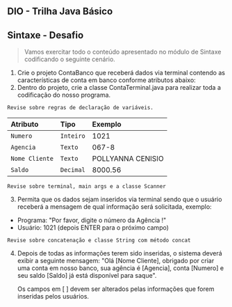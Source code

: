 ## DIO - Trilha Java Básico

## Sintaxe - Desafio

> Vamos exercitar todo o conteúdo apresentado no módulo de Sintaxe codificando o seguinte cenário.

1. Crie o projeto ContaBanco que receberá dados via terminal contendo as características de conta em banco conforme atributos abaixo:
2. Dentro do projeto, crie a classe ContaTerminal.java para realizar toda a codificação do nosso programa.

`Revise sobre regras de declaração de variáveis.`

| Atributo   | Tipo       | Exemplo                                   |
| :--------- | :--------- | :---------------------------------------- |
| `Numero` | `Inteiro` | 1021 |
| `Agencia` | `Texto` | 067-8 |
| `Nome Cliente` | `Texto` | POLLYANNA CENISIO |
| `Saldo` | `Decimal` | 8000.56 |

`Revise sobre terminal, main args e a classe Scanner`

3. Permita que os dados sejam inseridos via terminal sendo que o usuário receberá a mensagem de qual informação será solicitada, exemplo:

- Programa: "Por favor, digite o número da Agência !"
- Usuário: 1021 (depois ENTER para o próximo campo)

`Revise sobre concatenação e classe String com método concat`

4. Depois de todas as informações terem sido inseridas, o sistema deverá exibir a seguinte mensagem:
    "Olá [Nome Cliente], obrigado por criar uma conta em nosso banco, sua agência é [Agencia], conta [Numero] e seu saldo [Saldo] já está disponível para saque".

    Os campos em [ ] devem ser alterados pelas informações que forem inseridas pelos usuários.